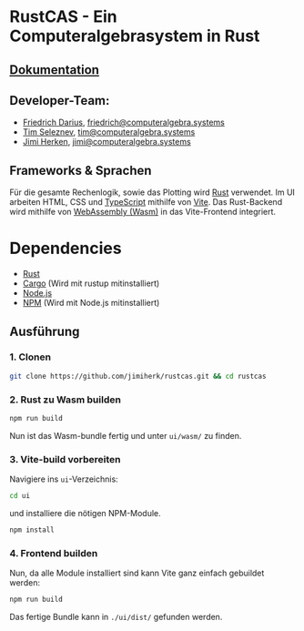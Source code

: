 # RustCAS - Ein Computeralgebrasystem in Rust

## [Dokumentation](https://github.com/jimiherk/rustcas/wiki)

## Developer-Team:
* [Friedrich Darius](https://github.com/NinoDS), [friedrich@computeralgebra.systems](mailto:friedrich@computeralgebra.systems)
* [Tim Seleznev](https://github.com/wh1zzRD), [tim@computeralgebra.systems](mailto:tim@computeralgebra.systems)
* [Jimi Herken](https://github.com/jimiherk), [jimi@computeralgebra.systems](mailto:jimi@computeralgebra.systems)

## Frameworks & Sprachen
Für die gesamte Rechenlogik, sowie das Plotting wird [Rust](https://www.rust-lang.org) verwendet. Im UI arbeiten HTML, CSS und [TypeScript](https://www.typescriptlang.org) mithilfe von [Vite](https://vite.dev). Das Rust-Backend wird mithilfe von [WebAssembly (Wasm)](https://webassembly.org) in das Vite-Frontend integriert.

# Dependencies
* [Rust](https://www.rust-lang.org/tools/install)
* [Cargo](https://doc.rust-lang.org/cargo/getting-started/installation.html) (Wird mit rustup mitinstalliert)
* [Node.js](https://nodejs.org/en/download)
* [NPM](https://docs.npmjs.com/downloading-and-installing-node-js-and-npm) (Wird mit Node.js mitinstalliert)

## Ausführung
### 1. Clonen
```sh
git clone https://github.com/jimiherk/rustcas.git && cd rustcas
```
### 2. Rust zu Wasm builden
```sh
npm run build
```
Nun ist das Wasm-bundle fertig und unter `ui/wasm/` zu finden.

### 3. Vite-build vorbereiten
Navigiere ins `ui`-Verzeichnis:
```sh
cd ui
```
und installiere die nötigen NPM-Module.
```sh
npm install
```

### 4. Frontend builden
Nun, da alle Module installiert sind kann Vite ganz einfach gebuildet werden:
```sh
npm run build
```
Das fertige Bundle kann in `./ui/dist/` gefunden werden.

